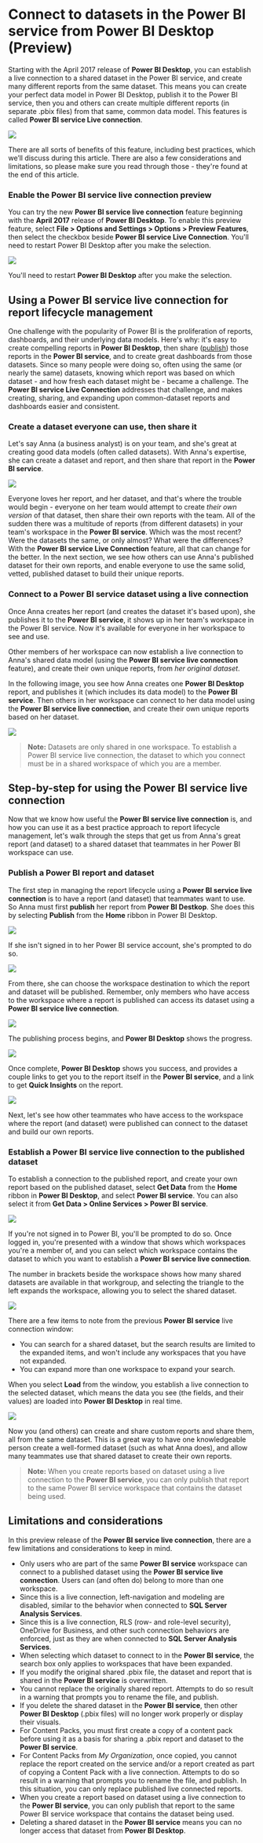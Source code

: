 <properties
   pageTitle="Connect to datasets in the Power BI service from Power BI Desktop (Preview)"
   description="Use a common dataset for multiple Power BI Desktop reports, and manage your report lifecycle"
   services="powerbi"
   documentationCenter=""
   authors="davidiseminger"
   manager="erikre"
   backup=""
   editor=""
   tags=""
   qualityFocus="no"
   qualityDate=""/>

<tags
   ms.service="powerbi"
   ms.devlang="NA"
   ms.topic="article"
   ms.tgt_pltfrm="NA"
   ms.workload="powerbi"
   ms.date="07/07/2017"
   ms.author="davidi"/>

# Connect to datasets in the Power BI service from Power BI Desktop (Preview)

Starting with the April 2017 release of **Power BI Desktop**, you can establish a live connection to a shared dataset in the Power BI service, and create many different reports from the same dataset. This means you can create your perfect data model in Power BI Desktop, publish it to the Power BI service, then you and others can create multiple different reports (in separate .pbix files) from that same, common data model. This features is called **Power BI service Live connection**.

![](media/powerbi-desktop-report-lifecycle-datasets/report-lifecycle_01.png)

There are all sorts of benefits of this feature, including best practices, which we’ll discuss during this article. There are also a few considerations and limitations, so please make sure you read through those - they're found at the end of this article.

### Enable the Power BI service live connection preview

You can try the new **Power BI service live connection** feature beginning with the **April 2017** release of **Power BI Desktop**. To enable this preview feature, select **File > Options and Settings > Options > Preview Features**, then select the checkbox beside **Power BI service Live Connection**. You'll need to restart Power BI Desktop after you make the selection.

![](media/powerbi-desktop-report-lifecycle-datasets/report-lifecycle_02.png)

You'll need to restart **Power BI Desktop** after you make the selection.

## Using a Power BI service live connection for report lifecycle management

One challenge with the popularity of Power BI is the proliferation of reports, dashboards, and their underlying data models. Here's why: it's easy to create compelling reports in **Power BI Desktop**, then share ([publish](powerbi-desktop-upload-desktop-files.md)) those reports in the **Power BI service**, and to create great dashboards from those datasets. Since so many people were doing so, often using the same (or nearly the same) datasets, knowing which report was based on which dataset - and how fresh each dataset might be - became a challenge. The **Power BI service Live Connection** addresses that challenge, and makes creating, sharing, and expanding upon common-dataset reports and dashboards easier and consistent.

### Create a dataset everyone can use, then share it

Let's say Anna (a business analyst) is on your team, and she's great at creating good data models (often called datasets). With Anna's expertise, she can create a dataset and report, and then share that report in the **Power BI service**.

![](media/powerbi-desktop-report-lifecycle-datasets/report-lifecycle_02a.png)

Everyone loves her report, and her dataset, and that's where the trouble would begin - everyone on her team would attempt to create *their own version* of that dataset, then share their own reports with the team. All of the sudden there was a multitude of reports (from different datasets) in your team's workspace in the **Power BI service**. Which was the most recent? Were the datasets the same, or only almost? What were the differences? With the **Power BI service Live Connection** feature, all that can change for the better. In the next section, we see how others can use Anna's published dataset for their own reports, and enable everyone to use the same solid, vetted, published dataset to build their unique reports.

### Connect to a Power BI service dataset using a live connection

Once Anna creates her report (and creates the dataset it's based upon), she publishes it to the **Power BI service**, it shows up in her team's workspace in the Power BI service. Now it's available for everyone in her workspace to see and use.

Other members of her workspace can now establish a live connection to Anna's shared data model (using the **Power BI service live connection** feature), and create their own unique reports, from *her original dataset*.

In the following image, you see how Anna creates one **Power BI Desktop** report, and publishes it (which includes its data model) to the **Power BI service**. Then others in her workspace can connect to her data model using the **Power BI service live connection**, and create their own unique reports based on her dataset.

![](media/powerbi-desktop-report-lifecycle-datasets/report-lifecycle_03.png)

> **Note:** Datasets are only shared in one workspace. To establish a Power BI service live connection, the dataset to which you connect must be in a shared workspace of which you are a member.

## Step-by-step for using the Power BI service live connection

Now that we know how useful the **Power BI service live connection** is, and how you can use it as a best practice approach to report lifecycle management, let's walk through the steps that get us from Anna's great report (and dataset) to a shared dataset that teammates in her Power BI workspace can use.

### Publish a Power BI report and dataset

The first step in managing the report lifecycle using a **Power BI service live connection** is to have a report (and dataset) that teammates want to use. So Anna must first **publish** her report from **Power BI Destkop**. She does this by selecting **Publish** from the **Home** ribbon in Power BI Desktop.

![](media/powerbi-desktop-report-lifecycle-datasets/report-lifecycle_02a.png)

If she isn't signed in to her Power BI service account, she's prompted to do so.

![](media/powerbi-desktop-report-lifecycle-datasets/report-lifecycle_04.png)

From there, she can choose the workspace destination to which the report and dataset will be published. Remember, only members who have access to the workspace where a report is published can access its dataset using a **Power BI service live connection**.

![](media/powerbi-desktop-report-lifecycle-datasets/report-lifecycle_05.png)

The publishing process begins, and **Power BI Desktop** shows the progress.

![](media/powerbi-desktop-report-lifecycle-datasets/report-lifecycle_06.png)

Once complete, **Power BI Desktop** shows you success, and provides a couple links to get you to the report itself in the **Power BI service**, and a link to get **Quick Insights** on the report.

![](media/powerbi-desktop-report-lifecycle-datasets/report-lifecycle_07.png)

Next, let's see how other teammates who have access to the workspace where the report (and dataset) were published can connect to the dataset and build our own reports.

### Establish a Power BI service live connection to the published dataset

To establish a connection to the published report, and create your own report based on the published dataset, select **Get Data** from the **Home** ribbon in **Power BI Desktop**, and select **Power BI service**. You can also select it from **Get Data > Online Services > Power BI service**.

![](media/powerbi-desktop-report-lifecycle-datasets/report-lifecycle_08.png)

If you're not signed in to Power BI, you'll be prompted to do so. Once logged in, you're presented with a window that shows which workspaces you're a member of, and you can select which workspace contains the dataset to which you want to establish a **Power BI service live connection**.

The number in brackets beside the workspace shows how many shared datasets are available in that workgroup, and selecting the triangle to the left expands the workspace, allowing you to select the shared dataset.

![](media/powerbi-desktop-report-lifecycle-datasets/report-lifecycle_09a.png)

There are a few items to note from the previous **Power BI service** live connection window:

-   You can search for a shared dataset, but the search results are limited to the expanded items, and won't include any workspaces that you have not expanded.
-   You can expand more than one workspace to expand your search.

When you select **Load** from the window, you establish a live connection to the selected dataset, which means the data you see (the fields, and their values) are loaded into **Power BI Desktop** in real time.

![](media/powerbi-desktop-report-lifecycle-datasets/report-lifecycle_10.png)

Now you (and others) can create and share custom reports and share them, all from the same dataset. This is a great way to have one knowledgeable person create a well-formed dataset (such as what Anna does), and allow many teammates use that shared dataset to create their own reports.

> **Note:** When you create reports based on dataset using a live connection to the **Power BI service**, you can only publish that report to the same Power BI service workspace that contains the dataset being used.

## Limitations and considerations

In this preview release of the **Power BI service live connection**, there are a few limitations and considerations to keep in mind.

-   Only users who are part of the same **Power BI service** workspace can connect to a published dataset using the **Power BI service live connection**. Users can (and often do) belong to more than one workspace.
-   Since this is a live connection, left-navigation and modeling are disabled, similar to the behavior when connected to **SQL Server Analysis Services**.
-   Since this is a live connection, RLS (row- and role-level security), OneDrive for Business, and other such connection behaviors are enforced, just as they are when connected to **SQL Server Analysis Services**.
-   When selecting which dataset to connect to in the **Power BI service**, the search box only applies to workspaces that have been expanded.
-   If you modify the original shared .pbix file, the dataset and report that is shared in the **Power BI service** is overwritten.
-   You cannot replace the originally shared report. Attempts to do so result in a warning that prompts you to rename the file, and publish.
-   If you delete the shared dataset in the **Power BI service**, then other **Power BI Desktop** (.pbix files) will no longer work properly or display their visuals.
-   For Content Packs, you must first create a copy of a content pack before using it as a basis for sharing a .pbix report and dataset to the **Power BI service**.
-   For Content Packs from *My Organization*, once copied, you cannot replace the report created on the service and/or a report created as part of copying a Content Pack with a live connection. Attempts to do so result in a warning that prompts you to rename the file, and publish. In this situation, you can only replace published live connected reports.
-   When you create a report based on dataset using a live connection to the **Power BI service**, you can only publish that report to the same Power BI service workspace that contains the dataset being used.
-   Deleting a shared dataset in the **Power BI service** means you can no longer access that dataset from **Power BI Desktop**.

